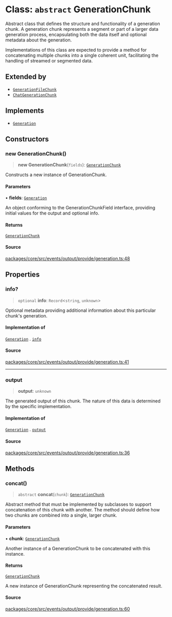 # Class: `abstract` GenerationChunk

Abstract class that defines the structure and functionality of a generation chunk.
A generation chunk represents a segment or part of a larger data generation process,
encapsulating both the data itself and optional metadata about the generation.

Implementations of this class are expected to provide a method for concatenating
multiple chunks into a single coherent unit, facilitating the handling of streamed or
segmented data.

## Extended by

- [`GenerationFileChunk`](../../file/classes/GenerationFileChunk.md)
- [`ChatGenerationChunk`](../../message/classes/ChatGenerationChunk.md)

## Implements

- [`Generation`](../interfaces/Generation.md)

## Constructors

### new GenerationChunk()

> **new GenerationChunk**(`fields`): [`GenerationChunk`](GenerationChunk.md)

Constructs a new instance of GenerationChunk.

#### Parameters

• **fields**: [`Generation`](../interfaces/Generation.md)

An object conforming to the GenerationChunkField interface, providing initial values for the output and optional info.

#### Returns

[`GenerationChunk`](GenerationChunk.md)

#### Source

[packages/core/src/events/output/provide/generation.ts:48](https://github.com/VictorS67/encre/blob/42c3bddca4be2d23ad959c1c99381eefbf43789c/packages/core/src/events/output/provide/generation.ts#L48)

## Properties

### info?

> `optional` **info**: `Record`\<`string`, `unknown`\>

Optional metadata providing additional information about this particular chunk's generation.

#### Implementation of

[`Generation`](../interfaces/Generation.md) . [`info`](../interfaces/Generation.md#info)

#### Source

[packages/core/src/events/output/provide/generation.ts:41](https://github.com/VictorS67/encre/blob/42c3bddca4be2d23ad959c1c99381eefbf43789c/packages/core/src/events/output/provide/generation.ts#L41)

***

### output

> **output**: `unknown`

The generated output of this chunk. The nature of this data is determined by the specific implementation.

#### Implementation of

[`Generation`](../interfaces/Generation.md) . [`output`](../interfaces/Generation.md#output)

#### Source

[packages/core/src/events/output/provide/generation.ts:36](https://github.com/VictorS67/encre/blob/42c3bddca4be2d23ad959c1c99381eefbf43789c/packages/core/src/events/output/provide/generation.ts#L36)

## Methods

### concat()

> `abstract` **concat**(`chunk`): [`GenerationChunk`](GenerationChunk.md)

Abstract method that must be implemented by subclasses to support concatenation of this chunk with another.
The method should define how two chunks are combined into a single, larger chunk.

#### Parameters

• **chunk**: [`GenerationChunk`](GenerationChunk.md)

Another instance of a GenerationChunk to be concatenated with this instance.

#### Returns

[`GenerationChunk`](GenerationChunk.md)

A new instance of GenerationChunk representing the concatenated result.

#### Source

[packages/core/src/events/output/provide/generation.ts:60](https://github.com/VictorS67/encre/blob/42c3bddca4be2d23ad959c1c99381eefbf43789c/packages/core/src/events/output/provide/generation.ts#L60)
